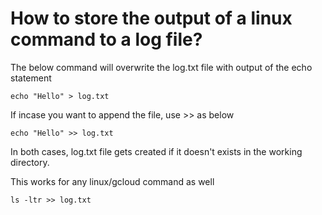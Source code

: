 # How to store the output of a linux command to a log file?

The below command will overwrite the log.txt file with output of the echo statement

```echo "Hello" > log.txt```

If incase you want to append the file, use >> as below

```echo "Hello" >> log.txt```

In both cases, log.txt file gets created if it doesn't exists in the working directory.

This works for any linux/gcloud command as well

```ls -ltr >> log.txt```